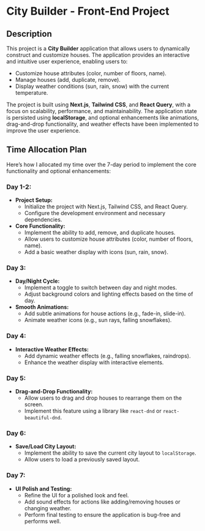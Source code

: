 # City Builder - Front-End Project

## Description

This project is a **City Builder** application that allows users to dynamically construct and customize houses. The application provides an interactive and intuitive user experience, enabling users to:

- Customize house attributes (color, number of floors, name).
- Manage houses (add, duplicate, remove).
- Display weather conditions (sun, rain, snow) with the current temperature.

The project is built using **Next.js**, **Tailwind CSS**, and **React Query**, with a focus on scalability, performance, and maintainability. The application state is persisted using **localStorage**, and optional enhancements like animations, drag-and-drop functionality, and weather effects have been implemented to improve the user experience.

## Time Allocation Plan

Here’s how I allocated my time over the 7-day period to implement the core functionality and optional enhancements:

### **Day 1-2:**

- **Project Setup:**
  - Initialize the project with Next.js, Tailwind CSS, and React Query.
  - Configure the development environment and necessary dependencies.
- **Core Functionality:**
  - Implement the ability to add, remove, and duplicate houses.
  - Allow users to customize house attributes (color, number of floors, name).
  - Add a basic weather display with icons (sun, rain, snow).

### **Day 3:**

- **Day/Night Cycle:**
  - Implement a toggle to switch between day and night modes.
  - Adjust background colors and lighting effects based on the time of day.
- **Smooth Animations:**
  - Add subtle animations for house actions (e.g., fade-in, slide-in).
  - Animate weather icons (e.g., sun rays, falling snowflakes).

### **Day 4:**

- **Interactive Weather Effects:**
  - Add dynamic weather effects (e.g., falling snowflakes, raindrops).
  - Enhance the weather display with interactive elements.

### **Day 5:**

- **Drag-and-Drop Functionality:**
  - Allow users to drag and drop houses to rearrange them on the screen.
  - Implement this feature using a library like `react-dnd` or `react-beautiful-dnd`.

### **Day 6:**

- **Save/Load City Layout:**
  - Implement the ability to save the current city layout to `localStorage`.
  - Allow users to load a previously saved layout.

### **Day 7:**

- **UI Polish and Testing:**
  - Refine the UI for a polished look and feel.
  - Add sound effects for actions like adding/removing houses or changing weather.
  - Perform final testing to ensure the application is bug-free and performs well.
